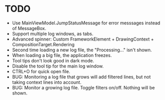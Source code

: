 # TODO
* Use MainViewModel.JumpStatusMessage for error messsages instead of MessageBox.
* Support multiple log windows, as tabs.
* Advanced spinner: Custom FrameworkElement + DrawingContext + CompositionTarget.Rendering
* Second time loading a new log file, the "Processing..." isn't shown.
* When loading a big file, the application freezes.
* Tool tips don't look good in dark mode.
* Disable the tool tip for the main log window.
* CTRL+O for quick open file.
* BUG: Monitoring a log file that grows will add filtered lines, but not taking context lines into account.
* BUG: Monitor a growing log file. Toggle filters on/off. Nothing will be shown.

